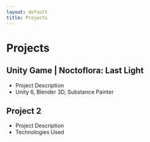 ```yaml
---
layout: default
title: Projects
---
```


# Projects

## Unity Game | Noctoflora: Last Light
- Project Description
- Unity 6, Blender 3D, Substance Painter

## Project 2
- Project Description
- Technologies Used
